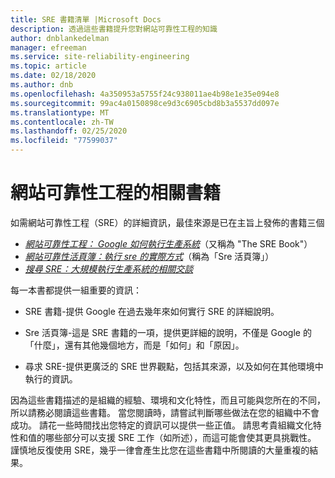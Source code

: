 ```yaml
---
title: SRE 書籍清單 |Microsoft Docs
description: 透過這些書籍提升您對網站可靠性工程的知識
author: dnblankedelman
manager: efreeman
ms.service: site-reliability-engineering
ms.topic: article
ms.date: 02/18/2020
ms.author: dnb
ms.openlocfilehash: 4a350953a5755f24c938011ae4b98e1e35e094e8
ms.sourcegitcommit: 99ac4a0150898ce9d3c6905cbd8b3a5537dd097e
ms.translationtype: MT
ms.contentlocale: zh-TW
ms.lasthandoff: 02/25/2020
ms.locfileid: "77599037"
---
```

# <a name="books-about-site-reliability-engineering"></a>網站可靠性工程的相關書籍

如需網站可靠性工程（SRE）的詳細資訊，最佳來源是已在主旨上發佈的書籍三個

- [_網站可靠性工程： Google 如何執行生產系統_](https://shop.oreilly.com/product/0636920041528.do)（又稱為 "The SRE Book"）
- [_網站可靠性活頁簿：執行 sre 的實際方式_](https://shop.oreilly.com/product/0636920132448.do)（稱為「Sre 活頁簿」）
- [_搜尋 SRE：大規模執行生產系統的相關交談_](https://shop.oreilly.com/product/0636920063964.do)

每一本書都提供一組重要的資訊：

- SRE 書籍-提供 Google 在過去幾年來如何實行 SRE 的詳細說明。

- Sre 活頁簿-這是 SRE 書籍的一項，提供更詳細的說明，不僅是 Google 的「什麼」，還有其他幾個地方，而是「如何」和「原因」。

- 尋求 SRE-提供更廣泛的 SRE 世界觀點，包括其來源，以及如何在其他環境中執行的資訊。

因為這些書籍描述的是組織的經驗、環境和文化特性，而且可能與您所在的不同，所以請務必閱讀這些書籍。 當您閱讀時，請嘗試判斷哪些做法在您的組織中不會成功。 請花一些時間找出您特定的資訊可以提供一些正值。 請思考貴組織文化特性和值的哪些部分可以支援 SRE 工作（如所述），而這可能會使其更具挑戰性。 謹慎地反復使用 SRE，幾乎一律會產生比您在這些書籍中所閱讀的大量重複的結果。
